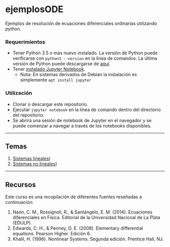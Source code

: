 # ejemplosODE
Ejemplos de resolución de ecuaciones diferenciales ordinarias utilizando python.

### Requerimientos

- Tener Python 3.5 o más nuevo instalado. La versión de Python puede verificarse con `python3 --version` en la línea de comandos. La última versión de Python puede descargarse de [aquí](https://www.python.org/downloads/).
- Tener [instalado Jupyter Notebook](https://jupyter.readthedocs.io/en/latest/install.html).
    - Nota: En sistemas derivados de Debian la instalación es simplemente `apt install jupyter`


### Utilización
- Clonar o descargar este repositorio.
- Ejecutar `jupyter notebook` en la línea de comando dentro del directorio del repositorio.
- Se abrirá una sesión de notebook de Jupyter en el navegador y se puede comenzar a navegar a través de los notebooks disponibles.

---

## Temas
1. [Sistemas lineales](https://github.com/rirastorza/ejemplosODE/blob/master/Sistemas_lineales/))
2. [Sistemas no lineales](https://github.com/rirastorza/ejemplosODE/blob/master/Sistemas_no_lineales/))    
---

## Recursos
Este curso es una recopilación de diferentes fuentes reseñadas a continuación:

1. Naón, C. M., Rossignoli, R., & Santángelo, E. M. (2014). Ecuaciones diferenciales en Física. Editorial de la Universidad Nacional de La Plata (EDULP).
2. Edwards, C. H., & Penney, D. E. (2008). Elementary differential equations. Pearson Higher. Edición 6.
3. Khalil, H. (1996). Nonlinear Systems. Segunda edición. Prentice Hall, NJ.
  
